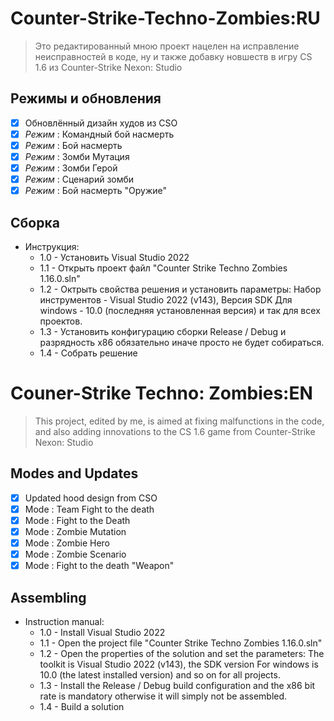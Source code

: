 # Counter-Strike-Techno-Zombies:RU
>Это редактированный мною проект нацелен на исправление неисправностей в коде, ну и также добавку новшеств в игру CS 1.6 из Counter-Strike Nexon: Studio

## Режимы и обновления
* [x] Обновлённый дизайн худов из CSO
* [x] *Режим* : Командный бой насмерть
* [x] *Режим* : Бой насмерть
* [x] *Режим* : Зомби Мутация
* [x] *Режим* : Зомби Герой
* [x] *Режим* : Сценарий зомби
* [x] *Режим* : Бой насмерть "Оружие"

## Сборка
- Инструкция:
  - 1.0 - Установить Visual Studio 2022
  - 1.1 - Открыть проект файл "Counter Strike Techno Zombies 1.16.0.sln"
  - 1.2 - Октрыть свойства решения и установить параметры:
          Набор инструментов - Visual Studio 2022 (v143), Версия SDK Для windows - 10.0 (последняя установленная версия)
            и так для всех проектов.
  - 1.3 - Установить конфигурацию сборки Release / Debug и разрядность x86 обязательно иначе просто не будет собираться.
  - 1.4 - Собрать решение

# Couner-Strike Techno: Zombies:EN
>This project, edited by me, is aimed at fixing malfunctions in the code, and also adding innovations to the CS 1.6 game from Counter-Strike Nexon: Studio

## Modes and Updates
* [x] Updated hood design from CSO
* [x] Mode : Team Fight to the death
* [x] Mode : Fight to the Death
* [x] Mode : Zombie Mutation
* [x] Mode : Zombie Hero
* [x] Mode : Zombie Scenario
* [x] Mode : Fight to the death "Weapon"

## Assembling

 - Instruction manual:
   - 1.0 - Install Visual Studio 2022
   - 1.1 - Open the project file "Counter Strike Techno Zombies 1.16.0.sln"
   - 1.2 - Open the properties of the solution and set the parameters: The toolkit is Visual Studio 2022 (v143), the SDK version For windows is 10.0 (the latest installed version) and so on for all projects.
   - 1.3 - Install the Release / Debug build configuration and the x86 bit rate is mandatory otherwise it will simply not be assembled.
   - 1.4 - Build a solution